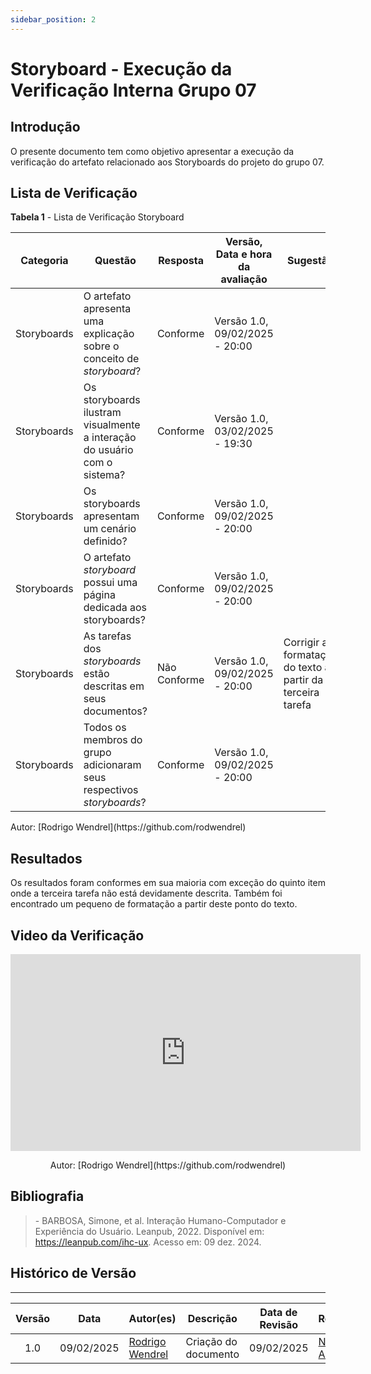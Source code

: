 ```yaml
---
sidebar_position: 2
---
```


# Storyboard - Execução da Verificação Interna Grupo 07

## Introdução

O presente documento tem como objetivo apresentar a execução da verificação do artefato relacionado aos Storyboards do projeto do grupo 07.

## Lista de Verificação

<p style={{ textAlign: 'center', fontSize: '18px' }}><b>Tabela 1</b> - Lista de Verificação Storyboard</p>

| Categoria    | Questão | Resposta | Versão, Data e hora da avaliação | Sugestão | Observação |
|-------------|---------|----------|----------------------------------|-----------|------------|
| Storyboards | O artefato apresenta uma explicação sobre o conceito de *storyboard*? | Conforme | Versão 1.0, 09/02/2025 - 20:00 | | |
| Storyboards | Os storyboards ilustram visualmente a interação do usuário com o sistema? | Conforme | Versão 1.0, 03/02/2025 - 19:30 | | |
| Storyboards | Os storyboards apresentam um cenário definido? | Conforme | Versão 1.0, 09/02/2025 - 20:00 |  | |
| Storyboards | O artefato *storyboard* possui uma página dedicada aos storyboards? | Conforme | Versão 1.0, 09/02/2025 - 20:00 |  | |
| Storyboards | As tarefas dos *storyboards* estão descritas em seus documentos? | Não Conforme | Versão 1.0, 09/02/2025 - 20:00 | Corrigir a formatação do texto a partir da terceira tarefa | A terceira tarefa não está devidamente descrita. |
| Storyboards | Todos os membros do grupo adicionaram seus respectivos *storyboards*? | Conforme | Versão 1.0, 09/02/2025 - 20:00 |  | |




<p style={{ textAlign: 'center', fontSize: '17px' }}>Autor: [Rodrigo Wendrel](https://github.com/rodwendrel) </p>

## Resultados

Os resultados foram conformes em sua maioria com exceção do quinto item onde a terceira tarefa não está devidamente descrita. Também foi encontrado um pequeno de formatação a partir deste ponto do texto.

## Video da Verificação 
<center>
<iframe width="560" height="315" src="https://www.youtube.com/embed/N754XqbMIeU?si=kkbYCfyokkImWoqo" title="YouTube video player" frameborder="0" allow="accelerometer; autoplay; clipboard-write; encrypted-media; gyroscope; picture-in-picture; web-share" referrerpolicy="strict-origin-when-cross-origin" allowfullscreen></iframe>

<p style={{ textAlign: 'center', fontSize: '17px' }}>Autor: [Rodrigo Wendrel](https://github.com/rodwendrel) </p>

</center>

## Bibliografia

> \- BARBOSA, Simone, et al. Interação Humano-Computador e Experiência do Usuário. Leanpub, 2022. Disponível em: https://leanpub.com/ihc-ux. Acesso em: 09 dez. 2024.

## Histórico de Versão
---
| Versão | Data | Autor(es) | Descrição | Data de Revisão | Revisor(es) |
|:---:|:---:|---|---|:---:|---|
| 1.0 | 09/02/2025 | [Rodrigo Wendrel](https://github.com/rodwendrel) | Criação do documento | 09/02/2025 |[Necivaldo Amaral](https://github.com/junioramaral22)|